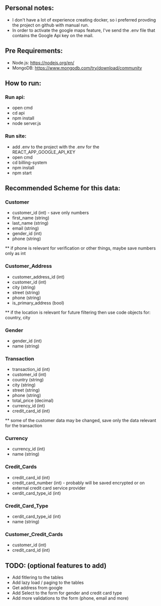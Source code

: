 ## Personal notes:
- I don't have a lot of experience creating docker, so i preferred provding the project on github with manual run.
- In order to activate the google maps feature, I've send the .env file that contains the Google Api key on the mail.


## Pre Requirements:
- Node.js: https://nodejs.org/en/
- MongoDB: https://www.mongodb.com/try/download/community


## How to run:
### Run api:
- open cmd
- cd api
- npm install
- node server.js

### Run site:
- add .env to the project with the .env for the REACT_APP_GOOGLE_API_KEY
- open cmd
- cd billing-system
- npm install
- npm start



## Recommended Scheme for this data:

### Customer
- customer_id (int) - save only numbers
- first_name (string)
- last_name (string)
- email (string)
- gender_id (int)
- phone (string)

** if phone is relevant for verification or other things, maybe save numbers only as int

### Customer_Address
- customer_address_id (int)
- customer_id (int)
- city (string)
- street (string)
- phone (string)
- is_primary_address (bool)

** if the location is relevant for future filtering then use code objects for: country, city


### Gender
- gender_id (int)
- name (string)


### Transaction
- transaction_id (int)
- customer_id (int)
- country (string)
- city (string)
- street (string)
- phone (string)
- total_price (decimal)
- currency_id (int)
- credit_card_id (int)

** some of the customer data may be changed, save only the data relevant for the transaction


### Currency
- currency_id (int)
- name (string)


### Credit_Cards
- credit_card_id (int)
- credit_card_number (int) - probably will be saved encrypted or on external credit card service provider
- cerdit_card_type_id (int)


### Credit_Card_Type
- cerdit_card_type_id (int)
- name (string)


### Customer_Credit_Cards
- customer_id (int)
- credit_card_id (int)




## TODO: (optional features to add)
- Add fitlering to the tables
- Add lazy load / paging to the tables
- Get address from google
- Add Select to the form for gender and credit card type
- Add more validations to the form (phone, email and more)
